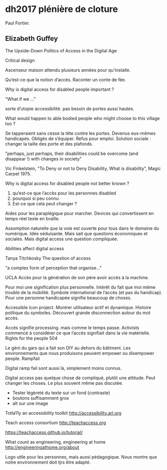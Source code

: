 # dh2017 plénière de cloture

Paul Fortier.

## Elizabeth Guffey

The Upside-Down Politics of Access in the Digital Age

Critical design

Ascenseur maison attendu plusieurs années pour qu’installe.

Qu’est-ce que la notion d’accès. Raconter un conte de fée.

Why is digital access for disabled people important ?

"What if we ..."

sorte d’utopie accessibilité. pas besoin de portes aussi hautes.

What would happen to able bodied people who might choose to this village too ?

Se tapperaient sans cesse la tête contre les portes. Devenus eux-mêmes handicapés. Obligés de s’équiper. Refus pour emploi. Solution sociale : changer la taille des porte et des plafonds.

"perhaps, just perhaps, their disabilities could be overcome (and disappear !) with changes in society"

Vic Finkelstein, "To Deny or not to Deny Disability, What is disability", Magic Carpet 1975.

Why is digital access for disabled people not better known ?

1. qu’est-ce que l’accès pour les personnes disabled
2. pourquoi si peu connu
3. Est-ce que cela peut changer ?

Aides pour les paraplégique pour marcher. Devices qui convertissent en temps réel texte en braille.

Assomption naturelle que la voie est ouverte pour tous dans le domaine du numérique. Idée séduisante. Mais sait que questions économiques et sociales. Mais digital access une question compliquée.

Abilities affect digital access

Tanya Titchkosky The question of access

"a complex form of perception that organise..."

UCLA Accès pour la génération de son père avoir accès à la machine.

Pour moi une signification plus personnelle. Intérêt du fait que moi même trouble de la mobilité. Symbole international de l’accès (et pas du handicap). Pour une personne handicapée signifie beaucoup de choses.

Accessible icon project. Montrer utilisateur actif et dynamique. Histoire politique du symboles. Découvert grande disconnection autour du mot accès. 

Accès signifie processing. mais comme le temps passe. Activists commencé à considérer ce que l’accès signifiait dans la vie matérielle. Rights for the people 504

Le géni du gars qui a fait son DIY au dehors du bâtiment. Les environnements que nous produisons peuvent empower ou disempower people. Rampfail

Digital ramp fail sont aussi là, simplement moins connus.

Digital access pas quelque chose de compliqué, plutôt une attitude. Peut changer les choses. Le plus souvent même pas discutée.

- Tester légèreté du texte sur un fond (contraste)
- boutons suffisamment gros
- alt sur une image

Totla11y an accesisbility toolkit http://accessibility.arl.org

Teach access consortium http://teachaccess.org

https://teachaccess.github.io/tutorial/

What count as engineering, engineering at home http://engineeringathome.org/about

Logo utile pour les personnes, mais aussi pédagogique. Nous montre que notre environnement doit tjrs être adapté.



